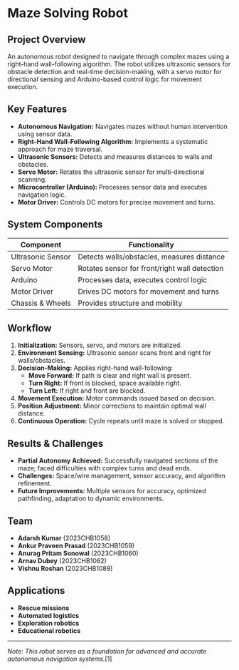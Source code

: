 # Maze Solving Robot

## Project Overview

An autonomous robot designed to navigate through complex mazes using a right-hand wall-following algorithm. The robot utilizes ultrasonic sensors for obstacle detection and real-time decision-making, with a servo motor for directional sensing and Arduino-based control logic for movement execution.

## Key Features

- **Autonomous Navigation:** Navigates mazes without human intervention using sensor data.
- **Right-Hand Wall-Following Algorithm:** Implements a systematic approach for maze traversal.
- **Ultrasonic Sensors:** Detects and measures distances to walls and obstacles.
- **Servo Motor:** Rotates the ultrasonic sensor for multi-directional scanning.
- **Microcontroller (Arduino):** Processes sensor data and executes navigation logic.
- **Motor Driver:** Controls DC motors for precise movement and turns.

## System Components

| Component         | Functionality                                  |
|-------------------|------------------------------------------------|
| Ultrasonic Sensor | Detects walls/obstacles, measures distance     |
| Servo Motor       | Rotates sensor for front/right wall detection  |
| Arduino           | Processes data, executes control logic         |
| Motor Driver      | Drives DC motors for movement and turns        |
| Chassis & Wheels  | Provides structure and mobility                |

## Workflow

1. **Initialization:** Sensors, servo, and motors are initialized.
2. **Environment Sensing:** Ultrasonic sensor scans front and right for walls/obstacles.
3. **Decision-Making:** Applies right-hand wall-following:
   - **Move Forward:** If path is clear and right wall is present.
   - **Turn Right:** If front is blocked, space available right.
   - **Turn Left:** If right and front are blocked.
4. **Movement Execution:** Motor commands issued based on decision.
5. **Position Adjustment:** Minor corrections to maintain optimal wall distance.
6. **Continuous Operation:** Cycle repeats until maze is solved or stopped.

## Results & Challenges

- **Partial Autonomy Achieved:** Successfully navigated sections of the maze; faced difficulties with complex turns and dead ends.
- **Challenges:** Space/wire management, sensor accuracy, and algorithm refinement.
- **Future Improvements:** Multiple sensors for accuracy, optimized pathfinding, adaptation to dynamic environments.

## Team

- **Adarsh Kumar** (2023CHB1058)
- **Ankur Praveen Prasad** (2023CHB1059)
- **Anurag Pritam Sonowal** (2023CHB1060)
- **Arnav Dubey** (2023CHB1062)
- **Vishnu Roshan** (2023CHB1089)

## Applications

- **Rescue missions**
- **Automated logistics**
- **Exploration robotics**
- **Educational robotics**

---

*Note: This robot serves as a foundation for advanced and accurate autonomous navigation systems.*[1]
